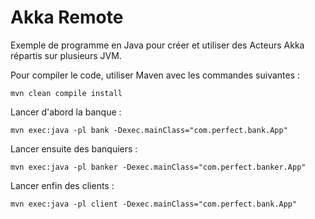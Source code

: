 # Akka Remote

Exemple de programme en Java pour créer et utiliser des Acteurs Akka répartis sur plusieurs JVM.

Pour compiler le code, utiliser Maven avec les commandes suivantes :

```
mvn clean compile install
```

Lancer d'abord la banque :

```
mvn exec:java -pl bank -Dexec.mainClass="com.perfect.bank.App"
```

Lancer ensuite des banquiers :

```
mvn exec:java -pl banker -Dexec.mainClass="com.perfect.banker.App"
```

Lancer enfin des clients :

```
mvn exec:java -pl client -Dexec.mainClass="com.perfect.bank.App"
```
